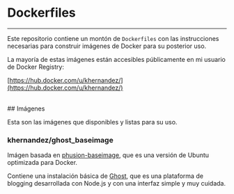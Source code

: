 # Dockerfiles
---
Este repositorio contiene un montón de `Dockerfiles` con las instrucciones necesarias para construir imágenes de Docker para su posterior uso. 

La mayoría de estas imágenes están accesibles públicamente en mi usuario de Docker Registry:

[https://hub.docker.com/u/khernandez/](https://hub.docker.com/u/khernandez/)

<br />
## Imágenes

Esta son las imágenes que disponibles y listas para su uso.

### khernandez/ghost_baseimage

Imágen basada en [phusion-baseimage](http://phusion.github.io/baseimage-docker/), que es una versión de Ubuntu optimizada para Docker.

Contiene una instalación básica de [Ghost](http://ghost.org), que es una plataforma de blogging desarrollada con Node.js y con una interfaz simple y muy cuidada.


